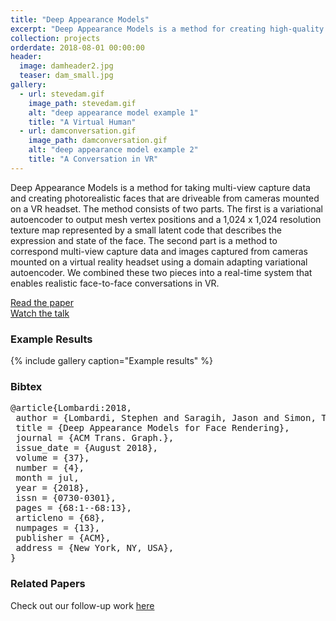 ```yaml
---
title: "Deep Appearance Models"
excerpt: "Deep Appearance Models is a method for creating high-quality face models and driving them from a cameras mounted on a VR headset."
collection: projects
orderdate: 2018-08-01 00:00:00
header: 
  image: damheader2.jpg
  teaser: dam_small.jpg
gallery:
  - url: stevedam.gif
    image_path: stevedam.gif
    alt: "deep appearance model example 1"
    title: "A Virtual Human"
  - url: damconversation.gif
    image_path: damconversation.gif
    alt: "deep appearance model example 2"
    title: "A Conversation in VR"
---
```


Deep Appearance Models is a method for taking multi-view capture data and creating photorealistic faces that are driveable from cameras mounted on a VR headset. The method consists of two parts. The first is a variational autoencoder to output mesh vertex positions and a 1,024 x 1,024 resolution texture map represented by a small latent code that describes the expression and state of the face. The second part is a method to correspond multi-view capture data and images captured from cameras mounted on a virtual reality headset using a domain adapting variational autoencoder. We combined these two pieces into a real-time system that enables realistic face-to-face conversations in VR.

[Read the paper](https://research.fb.com/publications/deep-appearance-models-for-face-rendering/)  
[Watch the talk](https://www.youtube.com/watch?v=3IZ2KGH1lR0)  

### Example Results

{% include gallery caption="Example results" %}

### Bibtex
<pre>
@article{Lombardi:2018,
 author = {Lombardi, Stephen and Saragih, Jason and Simon, Tomas and Sheikh, Yaser},
 title = {Deep Appearance Models for Face Rendering},
 journal = {ACM Trans. Graph.},
 issue_date = {August 2018},
 volume = {37},
 number = {4},
 month = jul,
 year = {2018},
 issn = {0730-0301},
 pages = {68:1--68:13},
 articleno = {68},
 numpages = {13},
 publisher = {ACM},
 address = {New York, NY, USA},
} 
</pre>

### Related Papers

Check out our follow-up work [here](https://research.fb.com/publications/vr-facial-animation-via-multiview-image-translation/)  
